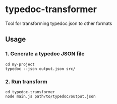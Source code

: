 # typedoc-transformer
Tool for transforming typedoc json to other formats

## Usage

### 1. Generate a typedoc JSON file

```
cd my-project
typedoc --json output.json src/
```

### 2. Run transform

```
cd typedoc-transformer
node main.js path/to/typedoc/output.json
```